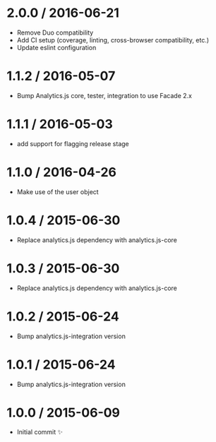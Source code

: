 2.0.0 / 2016-06-21
==================

  * Remove Duo compatibility
  * Add CI setup (coverage, linting, cross-browser compatibility, etc.)
  * Update eslint configuration

1.1.2 / 2016-05-07
==================

  * Bump Analytics.js core, tester, integration to use Facade 2.x

1.1.1 / 2016-05-03
==================

  * add support for flagging release stage

1.1.0 / 2016-04-26
=================

  * Make use of the user object

1.0.4 / 2015-06-30
==================

  * Replace analytics.js dependency with analytics.js-core

1.0.3 / 2015-06-30
==================

  * Replace analytics.js dependency with analytics.js-core

1.0.2 / 2015-06-24
==================

  * Bump analytics.js-integration version

1.0.1 / 2015-06-24
==================

  * Bump analytics.js-integration version

1.0.0 / 2015-06-09
==================

  * Initial commit :sparkles:
